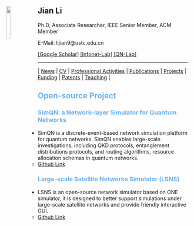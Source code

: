 <body>
  <img align="left" width="15%" height="15%" hspace = 10 src="/homepage/images/Photo-lijian.JPG"/>
    <span>
      <h2 size="8" face="" color="black">Jian Li</h2>
      <p>
        Ph.D, Associate Researcher, IEEE Senior Member, ACM Member
      </p>
      <p>
        E-Mail: lijian9@ustc.edu.cn
      </p>
      <p>
        <a href="https://scholar.google.com/citations?user=ZuP2MtEAAAAJ&hl=zh-CN">[Google Scholar]</a> <a href="http://if.ustc.edu.cn/member.php">[Infonet-Lab]</a> <a href="https://qnlab-ustc.com/">[QN-Lab]</a>
      </p>
    </span>
</body>

***

| [News](/homepage/) | [CV](/homepage/CV.html) | [Professional Activities](/homepage/activities.html) | [Publications](/homepage/publications.html) | [Projects](/homepage/projects.html) | [Funding](/homepage/funding.html) | [Patents](/homepage/patents.html) | [Teaching](/homepage/teaching.html) |  

## <font color=#6EB1EC>Open-source Project</font>  
### <font color=#6EB1EC>SimQN: a Network-layer Simulator for Quantum Networks</font>  

- SimQN is a discrete-event-based network simulation platform for quantum networks. SimQN enables large-scale investigations, including QKD protocols, entanglement distributions protocols, and routing algorithms, resource allocation schemas in quantum networks.  
	- [Github Link](https://github.com/ertuil/SimQN)   

### <font color=#6EB1EC>Large-scale Satellite Networks Simulator (LSNS)</font>  

- LSNS is an open-source network simulator based on ONE simulator, it is designed to better support simulations under large-scale satellite networks and provide friendly interactive GUI.  
	- [Github Link](https://github.com/infonetlijian/Large-Scale-Satellite-Network-Simulator-LSNS)  